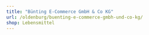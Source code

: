 ```yaml
---
title: "Bünting E-Commerce GmbH & Co KG"
url: /oldenburg/buenting-e-commerce-gmbh-und-co-kg/
shop: Lebensmittel
---
```

